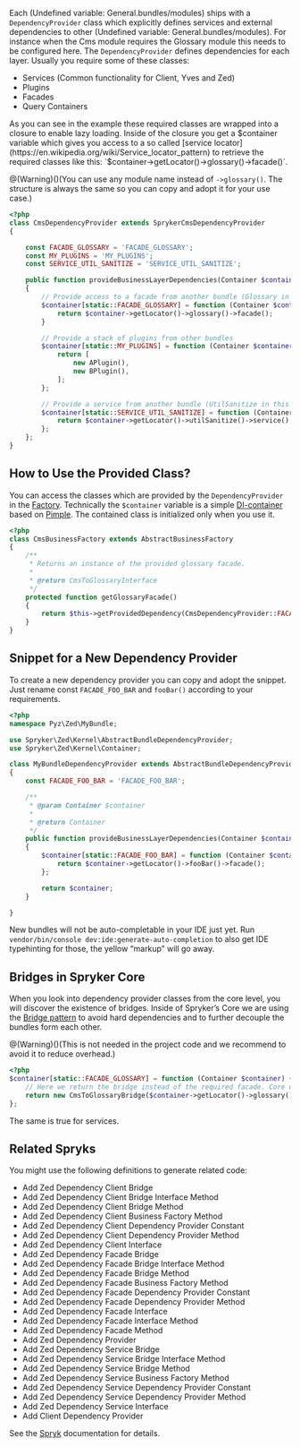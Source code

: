 Each (Undefined variable: General.bundles/modules) ships with a `DependencyProvider` class which explicitly defines services and external dependencies to other (Undefined variable: General.bundles/modules). For instance when the Cms module requires the Glossary module this needs to be configured here. The `DependencyProvider` defines dependencies for each layer. Usually you require some of these classes:

* Services (Common functionality for Client, Yves and Zed)
* Plugins
* Facades
* Query Containers

As you can see in the example these required classes are wrapped into a closure to enable lazy loading. Inside of the closure you get a $container variable which gives you access to a so called [service locator](https://en.wikipedia.org/wiki/Service_locator_pattern) to retrieve the required classes like this: `$container->getLocator()->glossary()->facade()`.

@(Warning)()(You can use any module name instead of `->glossary()`. The structure is always the same so you can copy and adopt it for your use case.)

```php
<?php
class CmsDependencyProvider extends SprykerCmsDependencyProvider
{

    const FACADE_GLOSSARY = 'FACADE_GLOSSARY';
    const MY_PLUGINS = 'MY_PLUGINS';
    const SERVICE_UTIL_SANITIZE = 'SERVICE_UTIL_SANITIZE';

    public function provideBusinessLayerDependencies(Container $container)
    {
        // Provide access to a facade from another bundle (Glossary in this example)
        $container[static::FACADE_GLOSSARY] = function (Container $container) {
            return $container->getLocator()->glossary()->facade();
        }

        // Provide a stack of plugins from other bundles
        $container[static::MY_PLUGINS] = function (Container $container) {
            return [
                new APlugin(),
                new BPlugin(),
            ];
        };

        // Provide a service from another bundle (UtilSanitize in this example)
        $container[static::SERVICE_UTIL_SANITIZE] = function (Container $container) {
            return $container->getLocator()->utilSanitize()->service();
        };
    };
}
```

## How to Use the Provided Class?

You can access the classes which are provided by the `DependencyProvider` in the [Factory](https://documentation.spryker.com/v4/docs/factory). Technically the `$container` variable is a simple [DI-container](http://martinfowler.com/articles/injection.html) based on [Pimple](http://pimple.sensiolabs.org/). The contained class is initialized only when you use it.

```php
<?php
class CmsBusinessFactory extends AbstractBusinessFactory
{
    /**
     * Returns an instance of the provided glossary facade.
     *
     * @return CmsToGlossaryInterface
     */
    protected function getGlossaryFacade()
    {
        return $this->getProvidedDependency(CmsDependencyProvider::FACADE_GLOSSARY);
    }
}
```

## Snippet for a New Dependency Provider
To create a new dependency provider you can copy and adopt the snippet. Just rename const `FACADE_FOO_BAR` and `fooBar()` according to your requirements.

```php
<?php
namespace Pyz\Zed\MyBundle;

use Spryker\Zed\Kernel\AbstractBundleDependencyProvider;
use Spryker\Zed\Kernel\Container;

class MyBundleDependencyProvider extends AbstractBundleDependencyProvider
{
    const FACADE_FOO_BAR = 'FACADE_FOO_BAR';

    /**
     * @param Container $container
     *
     * @return Container
     */
    public function provideBusinessLayerDependencies(Container $container)
    {
        $container[static::FACADE_FOO_BAR] = function (Container $container) {
            return $container->getLocator()->fooBar()->facade();
        };

        return $container;
    }

}
```

New bundles will not be auto-completable in your IDE just yet. Run `vendor/bin/console dev:ide:generate-auto-completion` to also get IDE typehinting for those, the yellow “markup” will go away.

## Bridges in Spryker Core
When you look into dependency provider classes from the core level, you will discover the existence of bridges. Inside of Spryker’s Core we are using the [Bridge pattern](https://en.wikipedia.org/wiki/Bridge_pattern) to avoid hard dependencies and to further decouple the bundles form each other.

@(Warning)()(This is not needed in the project code and we recommend to avoid it to reduce overhead.)

```php
<?php
$container[static::FACADE_GLOSSARY] = function (Container $container) {
    // Here we return the bridge instead of the required facade. Core only!
    return new CmsToGlossaryBridge($container->getLocator()->glossary()->facade());
};
```

The same is true for services.

## Related Spryks
You might use the following definitions to generate related code:

* Add Zed Dependency Client Bridge
* Add Zed Dependency Client Bridge Interface Method
* Add Zed Dependency Client Bridge Method
* Add Zed Dependency Client Business Factory Method
* Add Zed Dependency Client Dependency Provider Constant
* Add Zed Dependency Client Dependency Provider Method
* Add Zed Dependency Client Interface
* Add Zed Dependency Facade Bridge
* Add Zed Dependency Facade Bridge Interface Method
* Add Zed Dependency Facade Bridge Method
* Add Zed Dependency Facade Business Factory Method
* Add Zed Dependency Facade Dependency Provider Constant
* Add Zed Dependency Facade Dependency Provider Method
* Add Zed Dependency Facade Interface
* Add Zed Dependency Facade Interface Method
* Add Zed Dependency Facade Method
* Add Zed Dependency Provider
* Add Zed Dependency Service Bridge
* Add Zed Dependency Service Bridge Interface Method
* Add Zed Dependency Service Bridge Method
* Add Zed Dependency Service Business Factory Method
* Add Zed Dependency Service Dependency Provider Constant
* Add Zed Dependency Service Dependency Provider Method
* Add Zed Dependency Service Interface
* Add Client Dependency Provider

See the [Spryk](https://documentation.spryker.com/v2/docs/spryk-201903) documentation for details.
